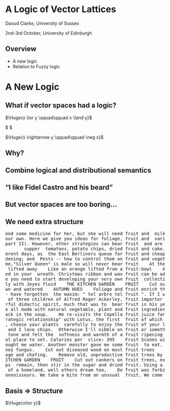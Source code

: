 # A Logic of Vector Lattices

Daoud Clarke, University of Sussex

2nd-3rd October, University of Edinburgh



## Overview

 - A new logic
 - Relation to Fuzzy logic



# A New Logic



## What if vector spaces had a logic?



$\Huge{x \lor y \qquad\qquad x \land y}$

$ $

$\Huge{x \rightarrow y \qquad\qquad \neg x}$



## Why?



## Combine logical and distributional semantics



## &ldquo;I like Fidel Castro and his beard&rdquo;



## But vector spaces are too boring&hellip;



## We need extra structure



<pre>
end some medicine for her, but she will need fruit and  milk, and some other special things that
our own. Here we give you ideas for foliage, fruit and  various festive trimmings that you can i
part II). However, other strategies can bear fruit  and are described under three sections which
       supper  tomatoes, potato chips, dried fruit and cake. And  they drank water out of tea-cu
erent days, as  the East Berliners queue for fruit and cheap stereos, a Turkish  beggar sleeps i
dening; and  Pests -- how to control them on fruit and vegetables. Both are  produced by the Hen
me,"Silver Queen" is male so will never bear fruit    At the opposite end of the prickliness sca
 lifted away    Like an orange lifted from a fruit-bowl    And darkness, blacker    Than an oil-
ed in your  wreath. Christmas ribbon and wax fruit can be added for colour.  Essentials are scis
e you need to start developing your very own fruit  collection    KEEPING OUT THE COLD    Need e
ly with Jeyes fluid    THE KITCHEN GARDEN    FRUIT    Cut out cankers on fruit trees, except tho
wn and watered    AUTUMN HUES    Foliage and fruit enrich the autumn garden, whether glowing  th
- have forgotten  the maxim: " tel arbre tel fruit ". If I were  willing  to  unstitch the past 
 of three children of Alfred Roger Ackerley, fruit importer  of London, and his mistress, Janett
rful didactic spirit, much that was to  bear fruit in his years as a mature artist. Although thi
e all made with natural vegetable, plant and fruit ingredients  such as chamomile, kukai nut and
ack in the soup.    He re-visits the Copella fruit juice farm in Suffolk, the  business he told 
rategic relationship" with Lotus, the first  fruit of which is a mail gateway between Office and
, choose your plants  carefully to enjoy the fruit of your labour all year round.    PLACES TO V
 and I love chips.  Otherwise I'll nibble on fruit or something to convince myself  that I'm eat
 tone and felt the  softness and warmth of a fruit ripening against a wall? If she  had she migh
ol place to set. Calories per  slice: 395    Fruit Scones with cinnamon Butter    (makes 12)    
ought me water. Another monster gave me some fruit  to eat. A few monsters lay against my body a
ney fungus.    Cut out diseased wood on most fruit trees    VEGETABLES    Continue winter diggin
age and chafing.    Remove old, unproductive fruit trees by cutting them down to  shoulder heigh
ITCHEN GARDEN    FRUIT    Cut out cankers on fruit trees, except those on peaches, plums  and ch
ps  remain, then stir in the sugar and dried fruit. Using a round-  ended knife, stir in the mil
 of a homeland, well others dream too,    De fruit was forbidden an now yu can't chew,    How ca
onnoisseurs. We take a bite from an unusual  fruit. We come away neither nourished nor ravished,
</pre>



## Basis $\Rightarrow$ Structure



$\Huge{x\lor y}$



<div id="disjunction"></div>
